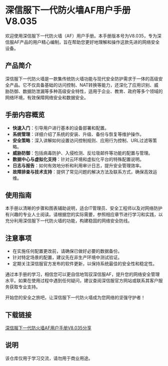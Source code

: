 # 深信服下一代防火墙AF用户手册 V8.035

欢迎使用深信服下一代防火墙（AF）用户手册。本手册版本号为V8.035，专为深信服AF产品的用户精心编制，旨在帮助您更好地理解和操作这款先进的网络安全设备。

## 产品简介

深信服下一代防火墙是一款集传统防火墙功能与现代安全防护需求于一体的高级安全产品。它不仅具备基础的访问控制、NAT转换等能力，还深化了应用识别、威胁防御、数据防泄漏等多种高级安全特性，适用于企业、教育、政府等多个领域的网络环境，有效保障网络安全和数据安全。

## 手册内容概览

- **快速入门**：引导用户进行基本的设备部署和配置。
- **系统管理**：详细介绍了系统的安装、升级、备份与恢复等维护操作。
- **安全策略**：深入讲解如何设置访问控制规则、应用行为控制、URL过滤等策略。
- **威胁防御**：包括病毒防护、入侵检测、反垃圾邮件等功能的配置与管理。
- **数据中心与虚拟化支持**：针对云环境和虚拟化平台的特殊配置说明。
- **日志与报告**：如何有效地分析和利用审计日志，提升安全管理效率。
- **故障排查与技术支持**：提供了常见问题的解决方法及联系方式，确保高效运维。

## 使用指南

本手册以清晰的步骤和图表辅助说明，适合IT管理员、安全工程师以及对网络防护有兴趣的专业人士阅读。请根据您的实际需要，参照相应章节进行学习和实践，以充分利用深信服下一代防火墙的功能，构建稳固的网络安全防线。

## 注意事项

- 在实施任何配置更改前，请确保已做好必要的数据备份。
- 针对特定场景的配置，建议先在非生产环境中测试验证。
- 定期关注深信服官方发布的软件更新，以保持系统最佳的安全性和稳定性。

通过本手册的学习，相信您可以更自信地驾驭深信服AF，提升您的网络安全管理水平。如果在使用过程中遇到任何疑问，建议查阅深信服官方网站或联系其客户服务获取专业支持。

开始您的安全之旅吧，让深信服下一代防火墙成为您网络的坚强守护者！

## 下载链接
[深信服下一代防火墙AF用户手册V8.035分享](https://pan.quark.cn/s/ff7ec3610c41)

## 说明

该仓库仅用于学习交流，请勿用于商业用途。
